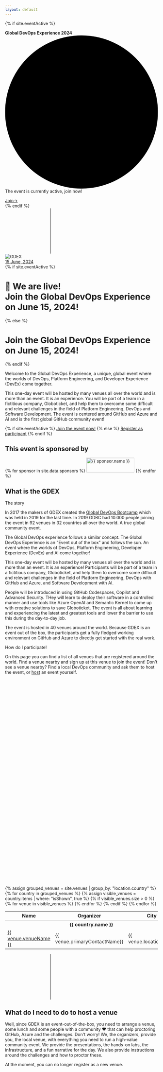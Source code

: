 ```yaml
---
layout: default
---
```


{% if site.eventActive %}
<div class="relative isolate flex items-center gap-x-6 overflow-hidden bg-gray-50 px-6 py-2.5 sm:px-3.5 sm:before:flex-1">
  <div class="absolute left-[max(-7rem,calc(50%-52rem))] top-1/2 -z-10 -translate-y-1/2 transform-gpu blur-2xl" aria-hidden="true">
    <div class="aspect-[577/310] w-[36.0625rem] bg-gradient-to-r from-[#ff80b5] to-[#9089fc] opacity-30" style="clip-path: polygon(74.8% 41.9%, 97.2% 73.2%, 100% 34.9%, 92.5% 0.4%, 87.5% 0%, 75% 28.6%, 58.5% 54.6%, 50.1% 56.8%, 46.9% 44%, 48.3% 17.4%, 24.7% 53.9%, 0% 27.9%, 11.9% 74.2%, 24.9% 54.1%, 68.6% 100%, 74.8% 41.9%)"></div>
  </div>
  <div class="absolute left-[max(45rem,calc(50%+8rem))] top-1/2 -z-10 -translate-y-1/2 transform-gpu blur-2xl" aria-hidden="true">
    <div class="aspect-[577/310] w-[36.0625rem] bg-gradient-to-r from-[#ff80b5] to-[#9089fc] opacity-30" style="clip-path: polygon(74.8% 41.9%, 97.2% 73.2%, 100% 34.9%, 92.5% 0.4%, 87.5% 0%, 75% 28.6%, 58.5% 54.6%, 50.1% 56.8%, 46.9% 44%, 48.3% 17.4%, 24.7% 53.9%, 0% 27.9%, 11.9% 74.2%, 24.9% 54.1%, 68.6% 100%, 74.8% 41.9%)"></div>
  </div>
  <div class="flex flex-wrap items-center gap-x-4 gap-y-2">
    <p class="text-sm leading-6 text-gray-900">
      <strong class="font-semibold">Global DevOps Experience 2024</strong><svg viewBox="0 0 2 2" class="mx-2 inline h-0.5 w-0.5 fill-current" aria-hidden="true"><circle cx="1" cy="1" r="1" /></svg>The event is currently active, join now!
    </p>
    <a href="/event-day" class="flex-none rounded-full bg-gray-900 px-3.5 py-1 text-normal font-semibold text-white shadow-sm hover:bg-gray-700 focus-visible:outline focus-visible:outline-2 focus-visible:outline-offset-2 focus-visible:outline-gray-900">Join<span aria-hidden="true">&rarr;</span></a>
  </div>
  <div class="flex flex-1 justify-end">
   
  </div>
</div>
{% endif %}

<div class="bg-gray-900">
    <main>
      <!-- Hero section -->
      <div class="relative isolate overflow-hidden">
        <svg class="absolute inset-0 -z-10 h-full w-full stroke-white/10 [mask-image:radial-gradient(100%_100%_at_top_right,white,transparent)]" aria-hidden="true">
          <defs>
            <pattern id="983e3e4c-de6d-4c3f-8d64-b9761d1534cc" width="200" height="200" x="50%" y="-1" patternUnits="userSpaceOnUse">
              <path d="M.5 200V.5H200" fill="none" />
            </pattern>
          </defs>
          <svg x="50%" y="-1" class="overflow-visible fill-gray-800/20">
            <path d="M-200 0h201v201h-201Z M600 0h201v201h-201Z M-400 600h201v201h-201Z M200 800h201v201h-201Z" stroke-width="0" />
          </svg>
          <rect width="100%" height="100%" stroke-width="0" fill="url(#983e3e4c-de6d-4c3f-8d64-b9761d1534cc)" />
        </svg>
        <div class="absolute left-[calc(50%-4rem)] top-10 -z-10 transform-gpu blur-3xl sm:left-[calc(50%-18rem)] lg:left-48 lg:top-[calc(50%-30rem)] xl:left-[calc(50%-24rem)]" aria-hidden="true">
          <div class="aspect-[1108/632] w-[69.25rem] bg-gradient-to-r from-[#80caff] to-[#4f46e5] opacity-20" style="clip-path: polygon(73.6% 51.7%, 91.7% 11.8%, 100% 46.4%, 97.4% 82.2%, 92.5% 84.9%, 75.7% 64%, 55.3% 47.5%, 46.5% 49.4%, 45% 62.9%, 50.3% 87.2%, 21.3% 64.1%, 0.1% 100%, 5.4% 51.1%, 21.4% 63.9%, 58.9% 0.2%, 73.6% 51.7%)"></div>
          </div>
        </div>
        <div class="mx-auto max-w-7xl px-6 pb-24 sm:pb-40 lg:flex lg:px-8 ">
          <div class="mx-auto max-w-2xl flex-shrink-0 lg:mx-0  lg:pt-8">   
          <img src="images/Logo-trans Small.png" alt="GDEX">        
            <div class="mt-24 sm:mt-32 lg:mt-16">
              <a href="#" class="inline-flex space-x-6">
                <span class="rounded-full bg-indigo-500/10 px-3 py-1 text-xl font-semibold leading-6 text-indigo-400 ring-1 ring-inset ring-indigo-500/20">15 June, 2024</span>                
              </a>
            </div>
            {% if site.eventActive %}
            <h1 class="mt-10 text-4xl font-bold tracking-tight text-white sm:text-6xl">🎉 We are live!<br>Join the Global DevOps Experience on June 15,&nbsp;2024!</h1>
            {% else %}
            <h1 class="mt-10 text-4xl font-bold tracking-tight text-white sm:text-6xl">Join the Global DevOps Experience on June 15,&nbsp;2024!</h1>
            {% endif %}
            <p class="mt-6 text-lg leading-8 text-gray-300">Welcome to the <span class="font-bold tracking-tight text-white">Global DevOps Experience</span>, a unique, global event where the worlds of DevOps, Platform Engineering, and Developer Experience (DevEx) come together. </p>
             <p class="mt-6 text-lg leading-8 text-gray-300">This one-day event will be hosted by many venues all over the world and is more than an event. It is an experience. You will be part of a team in a fictitious company, Globoticket, and help them to overcome some difficult and relevant challenges in the field of Platform Engineering, DevOps and Software Development. The event is centered around GitHub and Azure and AI and is the first global GitHub community event!</p>
            <div class="mt-10 flex items-center gap-x-6">
              {% if site.eventActive %}
               <a href="/event-day" class="rounded-md bg-indigo-500 px-3.5 py-2.5 text-2xl font-semibold text-white shadow-sm hover:bg-indigo-400 focus-visible:outline focus-visible:outline-2 focus-visible:outline-offset-2 focus-visible:outline-indigo-400">Join the event now!</a>
              {% else %} 
              <a href="#participants" class="rounded-md bg-indigo-500 px-3.5 py-2.5 text-sm font-semibold text-white shadow-sm hover:bg-indigo-400 focus-visible:outline focus-visible:outline-2 focus-visible:outline-offset-2 focus-visible:outline-indigo-400">Register as participant</a>
              <!-- <a href="{{ '/register' | relative_url }}" class="text-sm font-semibold leading-6 text-white">Register your venue <span aria-hidden="true">→</span></a> -->
              {% endif %}
            </div>
          </div>
          <div class="mx-auto mt-16 flex max-w-2xl sm:mt-24 lg:ml-10 lg:mr-0 lg:mt-0 lg:max-w-none lg:flex-none xl:ml-32">
            <div class="max-w-3xl flex-none sm:max-w-5xl lg:max-w-none">
               <div id="globeViz"  class="w-[76rem]"></div>
            </div>
          </div>
        </div> 
      <!-- Logo cloud -->
      <div class="mx-auto mt-8 max-w-7xl px-6 sm:mt-16 lg:px-8">
        <h2 class="text-center text-lg font-semibold leading-8 text-white">This event is sponsored by</h2>
        <div class="mx-auto mt-10 grid max-w-lg grid-cols-3 items-center gap-x-8 gap-y-10 sm:max-w-xl sm:grid-cols-2 sm:gap-x-10 lg:mx-0 lg:max-w-none lg:grid-cols-3">
          <!-- Loop through the site.data.sponsors -->
          {% for sponsor in site.data.sponsors %}
          <img class="col-span-2 max-h-12 w-full object-contain lg:col-span-1" src="{{ sponsor.logo }}" alt="{{ sponsor.name }}" width="158" height="48">
          {% endfor %}   
        </div>
      </div>
      <!-- Feature section -->
      <div class="mx-auto mt-32 max-w-7xl px-6 sm:mt-26 lg:px-8" id="more">
        <div class="mx-auto  text-center">
          <h2 class="text-base font-semibold leading-7 text-indigo-400">What is the GDEX</h2>
          <p class="mt-2 text-3xl font-bold tracking-tight text-white sm:text-4xl">The story</p>
          <p class="mt-6 text-lg leading-8 text-gray-300 text-justify">In 2017 the makers of GDEX created the <a href="https://globaldevopsbootcamp.com">Global DevOps Bootcamp</a> which was held in 2019 for the last time. In 2019 GDBC had 10.000 people joining the event in 92 venues in 32 countries all over the world. A true global community event. 
          </p>
          <p class="mt-6 text-lg leading-8 text-gray-300 text-justify">The Global DevOps experience follows a similar concept. The Global DevOps Experience is an "Event out of the box" and follows the sun. An event where the worlds of DevOps, Platform Engineering, Developer Experience (DevEx) and AI come together! 
          </p>
          <p class="mt-6 text-lg leading-8 text-gray-300 text-justify">This one-day event will be hosted by many venues all over the world and is more than an event. It is an experience! Participants will be part of a team in a fictitious company, Globoticket, and help them to overcome some difficult and relevant challenges in the field of Platform Engineering, DevOps with GitHub and Azure, and Software Development with AI.</p>
          <p class="mt-6 text-lg leading-8 text-gray-300 text-justify">People will be introduced in using GitHub Codespaces, Copilot and Advanced Security. THey will learn to deploy their software in a controlled manner and use tools like Azure OpenAI and Semantic Kernel to come up with creative solutions to save Globoticket.
          The event is all about learning and experiencing the latest and greatest tools and lower the barrier to use this during the day-to-day job.</p>
          <p class="mt-6 text-lg leading-8 text-gray-300 text-justify">The event is hosted in 40 venues around the world. Because GDEX is an event out of the box, the participants get a fully fledged working environment on GitHub and Azure to directly get started with the real work.</p>
        </div>
      </div>
      <!-- Current venues -->
       <div class="mx-auto mt-32 max-w-7xl px-6 sm:mt-26 lg:px-8" id="participants">
        <div class="mx-auto lg:mx-0 ">
          <!-- <h2 class="text-base font-semibold leading-8 text-indigo-400">Already registered venues</h2> -->
          <p class="mt-2 text-3xl font-bold tracking-tight text-white sm:text-4xl">How do I participate!</p>
          <p class="mt-6 text-lg leading-8 text-gray-300">On this page you can find a list of all venues that are registered around the world. Find a venue nearby and sign up at this venue to join the event! Don't see a venue nearby? Find a local DevOps community and ask them to host the event, or <a href="register" class="text-sm font-semibold leading-6 text-white">host</a> an event yourself.</p>
        </div>
        <div id="map" class="mt-8" style="height: 680px;"></div>
        <div class="">
          <div class="mt-8 flow-root">
            <div class="-mx-4 -my-2 overflow-x-auto sm:-mx-6 lg:-mx-8">
              <div class="inline-block min-w-full py-2 align-middle sm:px-6 lg:px-8">
                <table class="min-w-full">
                  <thead class="bg-gray-900">
                    <tr>
                      <th scope="col" class="py-3.5 pl-4 pr-3 text-left text-sm font-semibold text-white sm:pl-0">Name</th>
                      <th scope="col" class="px-3 py-3.5 text-left text-sm font-semibold text-white">Organizer</th>
                      <th scope="col" class="px-3 py-3.5 text-left text-sm font-semibold text-white">City</th>
                    </tr>
                  </thead>
                  {% assign grouped_venues = site.venues | group_by: "location.country" %}
                  {% for country in grouped_venues %}
                    {% assign visible_venues = country.items | where: "isShown", true %}
                    {% if visible_venues.size > 0 %}
                      <tbody class="bg-gray-900">
                        <tr class="border-gray-800">
                          <th colspan="5" scope="colgroup" class="bg-gray-900 py-2 pl-4 pr-3 text-left text-2xl font-semibold text-white sm:pl-3">{{ country.name }}</th>
                        </tr>
                        {% for venue in visible_venues %}
                          <tr class="border-t border-gray-800">
                            <td class="whitespace-nowrap py-4 pl-4 pr-3 text-normal font-medium text-white sm:pl-6">
                              <a href="{{ venue.url }}" class="text-white underline">{{ venue.venueName }}</a>
                            </td>
                            <td class="whitespace-nowrap px-3 py-4 text-sm text-gray-300">{{ venue.primaryContactName}}</td>
                            <td class="whitespace-nowrap px-3 py-4 text-sm text-gray-300">{{ venue.location.city}}</td>
                          </tr>
                        {% endfor %}
                      </tbody>
                    {% endif %}
                  {% endfor %}
                </table>
              </div>
            </div>
          </div>
        </div>
      </div> 
      <!-- CTA section -->
      <div class="relative isolate mt-4 px-6 py-32 sm:mt-16 sm:py-40 lg:px-8">
        <svg class="absolute inset-0 -z-10 h-full w-full stroke-white/10 [mask-image:radial-gradient(100%_100%_at_top_right,white,transparent)]" aria-hidden="true">
          <defs>
            <pattern id="1d4240dd-898f-445f-932d-e2872fd12de3" width="200" height="200" x="50%" y="0" patternUnits="userSpaceOnUse">
              <path d="M.5 200V.5H200" fill="none" />
            </pattern>
          </defs>
          <svg x="50%" y="0" class="overflow-visible fill-gray-800/20">
            <path d="M-200 0h201v201h-201Z M600 0h201v201h-201Z M-400 600h201v201h-201Z M200 800h201v201h-201Z" stroke-width="0" />
          </svg>
          <rect width="100%" height="100%" stroke-width="0" fill="url(#1d4240dd-898f-445f-932d-e2872fd12de3)" />
        </svg>
        <div class="absolute inset-x-0 top-10 -z-10 flex transform-gpu justify-center overflow-hidden blur-3xl" aria-hidden="true">
          <div class="aspect-[1108/632] w-[69.25rem] flex-none bg-gradient-to-r from-[#80caff] to-[#4f46e5] opacity-20" style="clip-path: polygon(73.6% 51.7%, 91.7% 11.8%, 100% 46.4%, 97.4% 82.2%, 92.5% 84.9%, 75.7% 64%, 55.3% 47.5%, 46.5% 49.4%, 45% 62.9%, 50.3% 87.2%, 21.3% 64.1%, 0.1% 100%, 5.4% 51.1%, 21.4% 63.9%, 58.9% 0.2%, 73.6% 51.7%)"></div>
        </div>
        <div class="mx-auto max-w-7xl text-center px-6 sm:mt-26 lg:px-8">
          <h2 class="text-3xl font-bold tracking-tight text-white sm:text-4xl">What do I need to do to host a venue</h2>
          <p class="mx-auto mt-6  text-lg leading-8 text-justify text-gray-300">Well, since GDEX is an event-out-of-the-box, you need to arrange a venue, some lunch and some people with a community ❤️ that can help proctoring GitHub, Azure and the challenges. Don't worry! We, the organizers, provide you, the local venue, with everything you need to run a high-value community event. We provide the presentations, the hands-on labs, the infrastructure, and a fun narrative for the day. We also provide instructions around the challenges and how to proctor these. </p>
          <p class="mx-auto mt-6  text-lg leading-8 text-justify text-gray-300">
          At the moment, you can no longer register as a new venue.</p>
          <!-- <div class="mt-10 flex items-center justify-center gap-x-6">
            <a href="{{ '/register' | relative_url }}" class="rounded-md bg-white px-3.5 py-2.5 text-sm font-semibold text-gray-900 shadow-sm hover:bg-gray-100 focus-visible:outline focus-visible:outline-2 focus-visible:outline-offset-2 focus-visible:outline-white">Register your venue</a>
            <a href="#more" class="text-sm font-semibold leading-6 text-white">Learn more <span aria-hidden="true">→</span></a>
          </div> -->
        </div>
      </div>
    </main>
  </div>
  <script>

{% assign maxR = "20" %}
{% assign propagationSpeed = "20" %}
{% assign repeatPeriod = "2000"  %}

    const gData = [
    {% for venue in site.venues %}
      {% if venue.isShown %}
        {% assign lat = venue.location.latitude | plus: 0 %}
        {% assign lng = venue.location.longitude | plus: 0 %}
        {% if lat and lng %}
          {
            name: '{{ venue.venueName }}',
            organizer: '{{ venue.primaryContactName }}',
            url: '{{ venue.url }}',
            lat: {{ lat }},
            lng: {{ lng }},
            maxR: {{ maxR }},
            propagationSpeed: {{ propagationSpeed }},
            repeatPeriod: {{ repeatPeriod }}
          },
        {% endif %}
      {% endif %}
    {% endfor %}
    ];
 

    const colorInterpolator = t => `rgba(255,100,50,${Math.sqrt(1-t)})`;

  const myGlobe = Globe()
    (document.getElementById('globeViz'))

   // .globeImageUrl('images/worldmap.png')
    .globeImageUrl('//unpkg.com/three-globe/example/img/earth-blue-marble.jpg')
    .pointOfView({ lat: 40.178873, lng: -258.222656, altitude: 1 }) 
    .showGraticules(false)
    .showAtmosphere(true)
    .backgroundColor('rgba(0,0,0,0)')
    .showGlobe(true)
    .ringsData(gData)
    .ringColor(() => colorInterpolator)
    .ringMaxRadius('maxR')
    .ringPropagationSpeed('propagationSpeed')
    .ringRepeatPeriod('repeatPeriod')
    .labelsData(gData)
    .labelLat(d => d.lat)
    .labelLng(d => d.lng)
    .labelText(d => d.name)
   // .labelSize(d => Math.sqrt(d.properties.pop_max) * 4e-4)
    //.labelDotRadius(d => Math.sqrt(d.properties.pop_max) * 4e-4)
    .labelColor(() => 'rgba(255, 165, 0, 0.75)')
    .labelResolution(2); 

    myGlobe.controls().autoRotate = true;
    myGlobe.controls().autoRotateSpeed = 1.8;
    myGlobe.controls().enableZoom = false;

   // Map
   var map = L.map('map').setView([51.505, -0.09], 2); 
   L.tileLayer('https://tile.openstreetmap.org/{z}/{x}/{y}.png', {
    maxZoom: 19,
    attribution: '&copy; <a href="http://www.openstreetmap.org/copyright">OpenStreetMap</a>'
    }).addTo(map);

    // Add markers for each venue
    for (var i = 0; i < gData.length; i++) {
      var venue = gData[i];
      var marker = L.marker([venue.lat, venue.lng], {title: venue.name});
      
      // Bind a popup with the venue's name and URL to the marker
      marker.bindPopup(`Visit <a href="${venue.url}" target="_blank" rel="noopener noreferrer">${venue.name}</a> by ${venue.organizer}`);
      
      // Add the marker to the map
      marker.addTo(map);
    }
</script>

